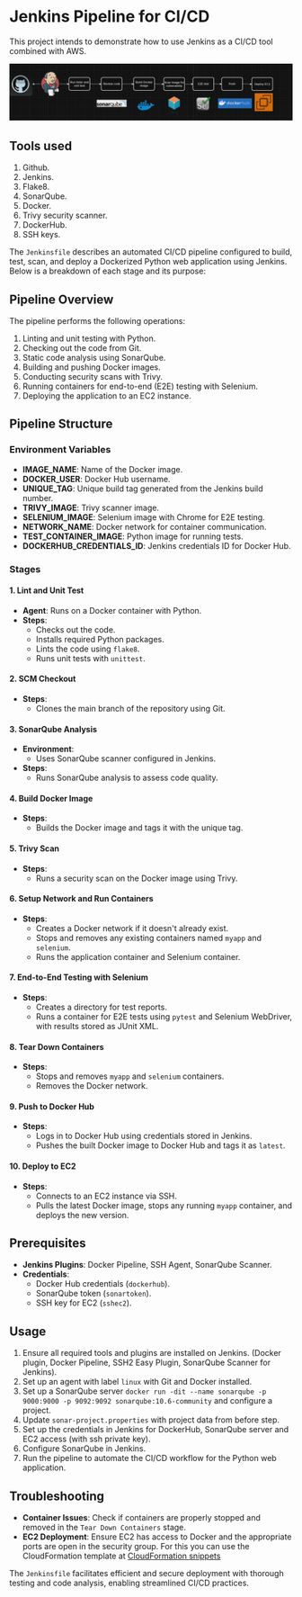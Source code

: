 # Jenkins Pipeline for CI/CD

This project intends to demonstrate how to use Jenkins as a CI/CD tool combined with AWS. 

![Diagrama del pipeline](./jenkins-to-ec2-workflow.png)

## Tools used
1. Github.
2. Jenkins.
3. Flake8.
4. SonarQube.
5. Docker.
6. Trivy security scanner.
7. DockerHub.
8. SSH keys.

The `Jenkinsfile` describes an automated CI/CD pipeline configured to build, test, scan, and deploy a Dockerized Python web application using Jenkins. Below is a breakdown of each stage and its purpose:

## Pipeline Overview
The pipeline performs the following operations:
1. Linting and unit testing with Python.
2. Checking out the code from Git.
3. Static code analysis using SonarQube.
4. Building and pushing Docker images.
5. Conducting security scans with Trivy.
6. Running containers for end-to-end (E2E) testing with Selenium.
7. Deploying the application to an EC2 instance.

## Pipeline Structure

### Environment Variables
- **IMAGE_NAME**: Name of the Docker image.
- **DOCKER_USER**: Docker Hub username.
- **UNIQUE_TAG**: Unique build tag generated from the Jenkins build number.
- **TRIVY_IMAGE**: Trivy scanner image.
- **SELENIUM_IMAGE**: Selenium image with Chrome for E2E testing.
- **NETWORK_NAME**: Docker network for container communication.
- **TEST_CONTAINER_IMAGE**: Python image for running tests.
- **DOCKERHUB_CREDENTIALS_ID**: Jenkins credentials ID for Docker Hub.

### Stages

#### 1. Lint and Unit Test
- **Agent**: Runs on a Docker container with Python.
- **Steps**:
  - Checks out the code.
  - Installs required Python packages.
  - Lints the code using `flake8`.
  - Runs unit tests with `unittest`.

#### 2. SCM Checkout
- **Steps**:
  - Clones the main branch of the repository using Git.

#### 3. SonarQube Analysis
- **Environment**:
  - Uses SonarQube scanner configured in Jenkins.
- **Steps**:
  - Runs SonarQube analysis to assess code quality.

#### 4. Build Docker Image
- **Steps**:
  - Builds the Docker image and tags it with the unique tag.

#### 5. Trivy Scan
- **Steps**:
  - Runs a security scan on the Docker image using Trivy.

#### 6. Setup Network and Run Containers
- **Steps**:
  - Creates a Docker network if it doesn't already exist.
  - Stops and removes any existing containers named `myapp` and `selenium`.
  - Runs the application container and Selenium container.

#### 7. End-to-End Testing with Selenium
- **Steps**:
  - Creates a directory for test reports.
  - Runs a container for E2E tests using `pytest` and Selenium WebDriver, with results stored as JUnit XML.

#### 8. Tear Down Containers
- **Steps**:
  - Stops and removes `myapp` and `selenium` containers.
  - Removes the Docker network.

#### 9. Push to Docker Hub
- **Steps**:
  - Logs in to Docker Hub using credentials stored in Jenkins.
  - Pushes the built Docker image to Docker Hub and tags it as `latest`.

#### 10. Deploy to EC2
- **Steps**:
  - Connects to an EC2 instance via SSH.
  - Pulls the latest Docker image, stops any running `myapp` container, and deploys the new version.

## Prerequisites
- **Jenkins Plugins**: Docker Pipeline, SSH Agent, SonarQube Scanner.
- **Credentials**:
  - Docker Hub credentials (`dockerhub`).
  - SonarQube token (`sonartoken`).
  - SSH key for EC2 (`sshec2`).

## Usage
1. Ensure all required tools and plugins are installed on Jenkins. (Docker plugin, Docker Pipeline, SSH2 Easy Plugin, SonarQube Scanner for Jenkins).
2. Set up an agent with label `linux` with Git and Docker installed.
3. Set up a SonarQube server `docker run -dit --name sonarqube -p 9000:9000 -p 9092:9092 sonarqube:10.6-community` and configure a project.
4. Update `sonar-project.properties` with project data from before step.
5. Set up the credentials in Jenkins for DockerHub, SonarQube server and EC2 access (with ssh private key).
6. Configure SonarQube in Jenkins.
7. Run the pipeline to automate the CI/CD workflow for the Python web application.

## Troubleshooting
- **Container Issues**: Check if containers are properly stopped and removed in the `Tear Down Containers` stage.
- **EC2 Deployment**: Ensure EC2 has access to Docker and the appropriate ports are open in the security group. For this you can use the CloudFormation template at 
  [CloudFormation snippets ](https://github.com/lroquec/cfn-snippets.git)

The `Jenkinsfile` facilitates efficient and secure deployment with thorough testing and code analysis, enabling streamlined CI/CD practices.


